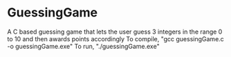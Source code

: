 # GuessingGame
A C based guessing game that lets the user guess 3 integers in the range 0 to 10 and then awards points accordingly
To compile, "gcc guessingGame.c -o guessingGame.exe"
To run, "./guessingGame.exe"
